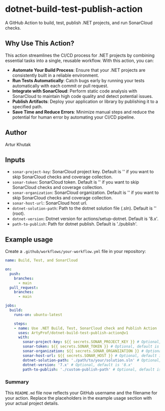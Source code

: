 # dotnet-build-test-publish-action
A GitHub Action to build, test, publish .NET projects, and run SonarCloud checks.

## Why Use This Action?

This action streamlines the CI/CD process for .NET projects by combining essential tasks into a single, reusable workflow. With this action, you can:
- **Automate Your Build Process**: Ensure that your .NET projects are consistently built in a reliable environment.
- **Run Tests Automatically**: Catch bugs early by running your tests automatically with each commit or pull request.
- **Integrate with SonarCloud**: Perform static code analysis with SonarCloud to maintain high code quality and detect potential issues.
- **Publish Artifacts**: Deploy your application or library by publishing it to a specified path.
- **Save Time and Reduce Errors**: Minimize manual steps and reduce the potential for human error by automating your CI/CD pipeline.

## Author

Artur Khutak

## Inputs

- `sonar-project-key`: SonarCloud project key. Default is '' if you want to skip SonarCloud checks and coverage collection.
- `sonar-token`: SonarCloud token. Default is '' if you want to skip SonarCloud checks and coverage collection.
- `sonar-organization`: SonarCloud organization. Default is '' if you want to skip SonarCloud checks and coverage collection.
- `sonar-host-url`: SonarCloud host url.
- `dotnet-solution-path`: Path to the dotnet solution file (.sln). Default is '' (root).
- `dotnet-version`: Dotnet version for actions/setup-dotnet. Default is '8.x'.
- `path-to-publish`: Path for dotnet publish. Default is './publish'.

## Example usage

Create a `.github/workflows/your-workflow.yml` file in your repository:

```yaml
name: Build, Test, and SonarCloud

on:
  push:
    branches:
      - main
  pull_request:
    branches:
      - main

jobs:
  build:
    runs-on: ubuntu-latest

    steps:
    - name: Use .NET Build, Test, SonarCloud check and Publish Action
      uses: ArtyProf/dotnet-build-test-publish-action@v1
      with:
        sonar-project-key: ${{ secrets.SONAR_PROJECT_KEY }} # Optional, default is ''
        sonar-token: ${{ secrets.SONAR_TOKEN }} # Optional, default is ''
        sonar-organization: ${{ secrets.SONAR_ORGANIZATION }} # Optional, default is ''
        sonar-host-url: ${{ secrets.SONAR_HOST }} # Optional, default is 'https://sonarcloud.io'
        dotnet-solution-path: './path/to/your/solution.sln' # Optional, default is '' (root)
        dotnet-version: '7.x' # Optional, default is '8.x'
        path-to-publish: './custom-publish-path' # Optional, default is './publish'
```

### Summary

This `README.md` file now reflects your GitHub username and the filename for your action. Replace the placeholders in the example usage section with your actual project details.
